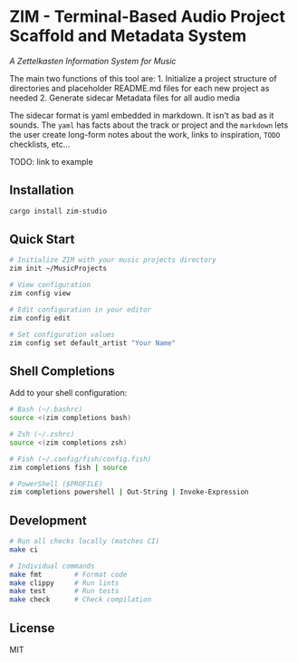 # ZIM - Terminal-Based Audio Project Scaffold and Metadata System

*A Zettelkasten Information System for Music*

The main two functions of this tool are:
    1. Initialize a project structure of directories and placeholder README.md files
       for each new project as needed
    2. Generate sidecar Metadata files for all audio media

The sidecar format is yaml embedded in markdown.  It isn't as bad as it sounds.
The `yaml` has facts about the track or project and the `markdown` lets the user
create long-form notes about the work, links to inspiration, `TODO` checklists,
etc...

TODO: link to example

## Installation

```bash
cargo install zim-studio
```

## Quick Start

```bash
# Initialize ZIM with your music projects directory
zim init ~/MusicProjects

# View configuration
zim config view

# Edit configuration in your editor
zim config edit

# Set configuration values
zim config set default_artist "Your Name"
```

## Shell Completions

Add to your shell configuration:

```bash
# Bash (~/.bashrc)
source <(zim completions bash)

# Zsh (~/.zshrc)
source <(zim completions zsh)

# Fish (~/.config/fish/config.fish)
zim completions fish | source

# PowerShell ($PROFILE)
zim completions powershell | Out-String | Invoke-Expression
```

## Development

```bash
# Run all checks locally (matches CI)
make ci

# Individual commands
make fmt        # Format code
make clippy     # Run lints
make test       # Run tests
make check      # Check compilation
```

## License

MIT

